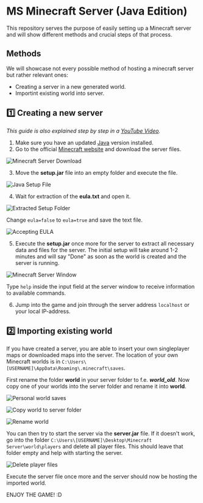 # MS Minecraft Server (Java Edition)
This repository serves the purpose of easily setting up a Minecraft server and will show different methods and crucial steps of that process.

## Methods
We will showcase not every possible method of hosting a minecraft server but rather relevant ones:
- Creating a server in a new generated world.
- Importint existing world into server.

## :one: Creating a new server
_This guide is also explained step by step in a [YouTube Video](https://youtu.be/V6G_drxxdB4?si=Kwns4ox8IphGTzjo)._

1. Make sure you have an updated [Java](https://www.java.com/download/ie_manual.jsp) version installed.
2. Go to the official [Minecraft website](https://www.minecraft.net/en-us/download/server) and download the server files.

![Minecraft Server Download](https://github.com/MeistaSoda-Gaming/MS-MinecraftServer/assets/65448960/9b470ae8-7f09-4fe7-8f2c-3d7bca2aa035)

3. Move the **setup.jar** file into an empty folder and execute the file.

![Java Setup File](https://github.com/MeistaSoda-Gaming/MS-MinecraftServer/assets/65448960/5cbeb673-c325-460d-8ed5-b24a0f9d810d)

4. Wait for extraction of the **eula.txt** and open it.

![Extracted Setup Folder](https://github.com/MeistaSoda-Gaming/MS-MinecraftServer/assets/65448960/cb66f9c2-96e8-4a31-8104-8a3d2af94d44)

Change `eula=false` to `eula=true` and save the text file.

![Accepting EULA](https://github.com/MeistaSoda-Gaming/MS-MinecraftServer/assets/65448960/8fad9e01-0ad4-4c38-a683-94c4eed728f4)

5. Execute the **setup.jar** once more for the server to extract all necessary data and files for the server.
The initial setup will take around 1-2 minutes and will say "Done" as soon as the world is created and the server is running.

![Minecraft Server Window](https://github.com/MeistaSoda-Gaming/MS-MinecraftServer/assets/65448960/5ea4c8ae-466f-49b7-a8d6-a50105388909)

Type `help` inside the input field at the server window to receive information to available commands.

6. Jump into the game and join through the server address `localhost` or your local IP-address.

## :two: Importing existing world

If you have created a server, you are able to insert your own singleplayer maps or downloaded maps into the server.
The location of your own Minecraft worlds is in `C:\Users\[USERNAME]\AppData\Roaming\.minecraft\saves`.

First rename the folder **world** in your server folder to f.e. **_world\_old_**.
Now copy one of your worlds into the server folder and rename it into **world**.

![Personal world saves](https://github.com/MeistaSoda-Gaming/MS-MinecraftServer/assets/65448960/4b78a84d-4c27-464e-84fa-1111884bcd62)

![Copy world to server folder](https://github.com/MeistaSoda-Gaming/MS-MinecraftServer/assets/65448960/a20044a8-c70c-4f89-a346-a6df54541e0a)

![Rename world](https://github.com/MeistaSoda-Gaming/MS-MinecraftServer/assets/65448960/631e2a71-9cad-4d16-bf98-c654003eb5d7)

You can then try to start the server via the **server.jar** file. If it doesn't work, go into the folder `C:\Users\[USERNAME]\Desktop\Minecraft Server\world\players` and delete all player files. This should leave that folder empty and help with starting the server.

![Delete player files](https://github.com/MeistaSoda-Gaming/MS-MinecraftServer/assets/65448960/56e361df-a4f0-4d69-bb3d-b788e258bcd3)

Execute the server file once more and the server should now be hosting the imported world.

ENJOY THE GAME! :D
